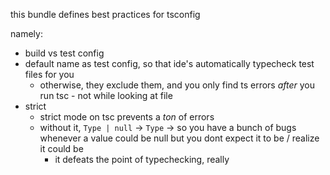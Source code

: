 this bundle defines best practices for tsconfig

namely:
- build vs test config
- default name as test config, so that ide's automatically typecheck test files for you
  - otherwise, they exclude them, and you only find ts errors _after_ you run tsc - not while looking at file
- strict
  - strict mode on tsc prevents a _ton_ of errors
  - without it, `Type | null` -> `Type` -> so you have a bunch of bugs whenever a value could be null but you dont expect it to be / realize it could be
    - it defeats the point of typechecking, really
